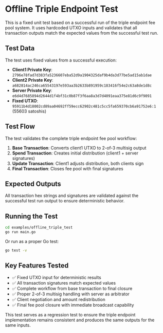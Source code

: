 # Offline Triple Endpoint Test

This is a fixed unit test based on a successful run of the triple endpoint fee pool system. It uses hardcoded UTXO inputs and validates that all transaction outputs match the expected values from the successful test run.

## Test Data

The test uses fixed values from a successful execution:

- **Client1 Private Key**: `2796e78fad7d383fa5236607eba52d9a1904325daf9b4da3d77be5ad15ab1dae`
- **Client2 Private Key**: `a682814ac246ca65543197e593aa3b2633b891959c183416f54e2c63a8de1d8c`  
- **Server Private Key**: `e6d4d7685894d2644d1f4bf31c0b87f3f6aa8a3d7d4091eaa375e81d6c9f9091`
- **Fixed UTXO**: `95911b4d18002cd89aa04692ff59ecc62902c481c5cc5fa659370cb6a91752e6:1` (55603 satoshis)

## Test Flow

The test validates the complete triple endpoint fee pool workflow:

1. **Base Transaction**: Converts client1 UTXO to 2-of-3 multisig output
2. **Spend Transaction**: Creates initial distribution (client1 + server signatures)
3. **Update Transaction**: Client1 adjusts distribution, both clients sign
4. **Final Transaction**: Closes fee pool with final signatures

## Expected Outputs

All transaction hex strings and signatures are validated against the successful test run output to ensure deterministic behavior.

## Running the Test

```bash
cd examples/offline_triple_test
go run main.go
```

Or run as a proper Go test:

```bash
go test -v
```

## Key Features Tested

- ✅ Fixed UTXO input for deterministic results
- ✅ All transaction signatures match expected values
- ✅ Complete workflow from base transaction to final closure
- ✅ Proper 2-of-3 multisig handling with server as arbitrator
- ✅ Client negotiation and amount redistribution
- ✅ Final fee pool closure with immediate broadcast capability

This test serves as a regression test to ensure the triple endpoint implementation remains consistent and produces the same outputs for the same inputs.